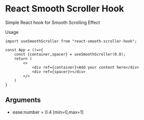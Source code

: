 # React Smooth Scroller Hook

Simple React hook for Smooth Scrolling Effect

Usage

```
import useSmoothScroller from "react-smooth-scroller-hook";

const App = ()=>{
    const {container,spacer} = useSmoothScroller(0.8);
    return (
        <>
            <div ref={container}>Add your content here</div>
            <div ref={spacer}></div>
        </>
    )
}
```

## Arguments

- ease:number = 0.4 [min=0,max=1]
